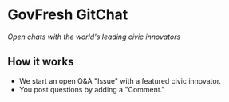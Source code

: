GovFresh GitChat
=======

*Open chats with the world's leading civic innovators*

## How it works

- We start an open Q&A "Issue" with a featured civic innovator.
- You post questions by adding a "Comment."
